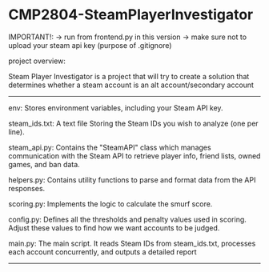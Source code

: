 # CMP2804-SteamPlayerInvestigator

IMPORTANT!: 
-> run from frontend.py in this version
-> make sure not to upload your steam api key (purpose of .gitignore)

project overview: 

Steam Player Investigator is a project that will try to create a solution that determines whether a steam account is an alt account/secondary account

---

env: Stores environment variables, including your Steam API key.

steam_ids.txt: A text file Storing the Steam IDs you wish to analyze (one per line).

steam_api.py: Contains the "SteamAPI" class which manages communication with the Steam API to retrieve player info, friend lists, owned games, and ban data.

helpers.py: Contains utility functions to parse and format data from the API responses.

scoring.py: Implements the logic to calculate the smurf score.

config.py: Defines all the thresholds and penalty values used in scoring. Adjust these values to find how we want accounts to be judged.

main.py: The main script. It reads Steam IDs from steam_ids.txt, processes each account concurrently, and outputs a detailed report

---